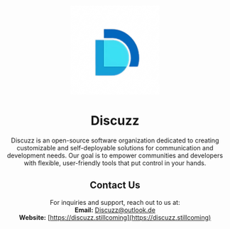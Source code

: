<div align="center">

<img src="./logo.png" alt="Discuzz Logo" width="200" height="200">

# Discuzz

Discuzz is an open-source software organization dedicated to creating customizable and self-deployable solutions for communication and development needs. Our goal is to empower communities and developers with flexible, user-friendly tools that put control in your hands.

## Contact Us

For inquiries and support, reach out to us at:  
**Email:** [Discuzz@outlook.de](mailto:Discuzz@outlook.de)  
**Website:** [https://discuzz.stillcoming](https://discuzz.stillcoming)

</div>
